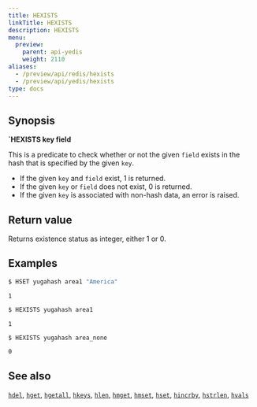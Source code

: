 ```yaml
---
title: HEXISTS
linkTitle: HEXISTS
description: HEXISTS
menu:
  preview:
    parent: api-yedis
    weight: 2110
aliases:
  - /preview/api/redis/hexists
  - /preview/api/yedis/hexists
type: docs
---
```


## Synopsis

**`HEXISTS key field**

This is a predicate to check whether or not the given `field` exists in the hash that is specified by the given `key`.

- If the given `key` and `field` exist, 1 is returned.
- If the given `key` or `field` does not exist, 0 is returned.
- If the given `key` is associated with non-hash data, an error is raised.

## Return value

Returns existence status as integer, either 1 or 0.

## Examples

```sh
$ HSET yugahash area1 "America"
```

```
1
```

```sh
$ HEXISTS yugahash area1
```

```
1
```

```sh
$ HEXISTS yugahash area_none
```

```
0
```

## See also

[`hdel`](../hdel/), [`hget`](../hget/), [`hgetall`](../hgetall/), [`hkeys`](../hkeys/), [`hlen`](../hlen/), [`hmget`](../hmget/), [`hmset`](../hmset/), [`hset`](../hset/), [`hincrby`](../hincrby/), [`hstrlen`](../hstrlen/), [`hvals`](../hvals/)
